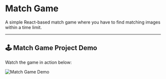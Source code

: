 # Match Game

A simple React-based match game where you have to find matching images within a time limit.

---

## 🕹️ Match Game Project Demo

Watch the game in action below:

![Match Game Demo](https://github.com/RajuAamanchi/Match_game/blob/main/assets/match-game-output.gif.gif?raw=true)
